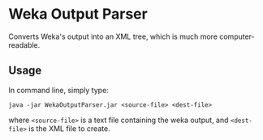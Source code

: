 # Weka Output Parser

Converts Weka's output into an XML tree, which is much more computer-readable.

## Usage

In command line, simply type:

    java -jar WekaOutputParser.jar <source-file> <dest-file>

where `<source-file>` is a text file containing the weka output, and `<dest-file>` is the XML file to create.
